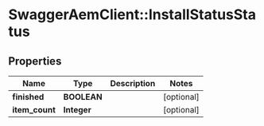 # SwaggerAemClient::InstallStatusStatus

## Properties
Name | Type | Description | Notes
------------ | ------------- | ------------- | -------------
**finished** | **BOOLEAN** |  | [optional] 
**item_count** | **Integer** |  | [optional] 


